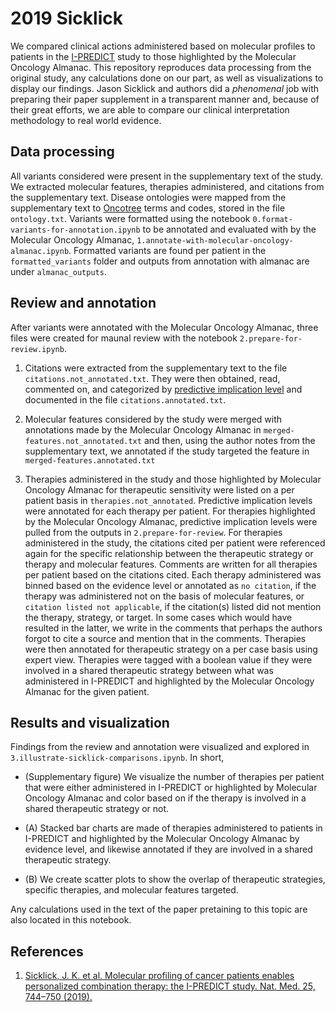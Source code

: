 # 2019 Sicklick
We compared clinical actions administered based on molecular profiles to patients in the [I-PREDICT](https://www.nature.com/articles/s41591-019-0407-5) study to those highlighted by the Molecular Oncology Almanac. This repository reproduces data processing from the original study, any calculations done on our part, as well as visualizations to display our findings. Jason Sicklick and authors did a _phenomenal_ job with preparing their paper supplement in a transparent manner and, because of their great efforts, we are able to compare our clinical interpretation methodology to real world evidence.

## Data processing
All variants considered were present in the supplementary text of the study. We extracted molecular features, therapies administered, and citations from the supplementary text. Disease ontologies were mapped from the supplementary text to [Oncotree](http://oncotree.mskcc.org/#/home) terms and codes, stored in the file `ontology.txt`. Variants were formatted using the notebook `0.format-variants-for-annotation.ipynb` to be annotated and evaluated with by the Molecular Oncology Almanac, `1.annotate-with-molecular-oncology-almanac.ipynb`. Formatted variants are found per patient in the `formatted_variants` folder and outputs from annotation with almanac are under `almanac_outputs`. 

## Review and annotation
After variants were annotated with the Molecular Oncology Almanac, three files were created for maunal review with the notebook `2.prepare-for-review.ipynb`. 

1. Citations were extracted from the supplementary text to the file `citations.not_annotated.txt`. They were then obtained, read, commented on, and categorized by [predictive implication level](https://moalmanac.org/about) and documented in the file `citations.annotated.txt`.

2. Molecular features considered by the study were merged with annotations made by the Molecular Oncology Almanac in `merged-features.not_annotated.txt` and then, using the author notes from the supplementary text, we annotated if the study targeted the feature in `merged-features.annotated.txt`

3. Therapies administered in the study and those highlighted by Molecular Oncology Almanac for therapeutic sensitivity were listed on a per patient basis in `therapies.not_annotated`. Predictive implication levels were annotated for each therapy per patient. For therapies highlighted by the Molecular Oncology Almanac, predictive implication levels were pulled from the outputs in `2.prepare-for-review`. For therapies administered in the study, the citations cited per patient were referenced again for the specific relationship between the therapeutic strategy or therapy and molecular features. Comments are written for all therapies per patient based on the citations cited. Each therapy administered was binned based on the evidence level or annotated as `no citation`, if the therapy was administered not on the basis of molecular features, or `citation listed not applicable`, if the citation(s) listed did not mention the therapy, strategy, or target. In some cases which would have resulted in the latter, we write in the comments that perhaps the authors forgot to cite a source and mention that in the comments. Therapies were then annotated for therapeutic strategy on a per case basis using expert view. Therapies were tagged with a boolean value if they were involved in a shared therapeutic strategy between what was administered in I-PREDICT and highlighted by the Molecular Oncology Almanac for the given patient.

## Results and visualization
Findings from the review and annotation were visualized and explored in `3.illustrate-sicklick-comparisons.ipynb`. In short, 

- (Supplementary figure) We visualize the number of therapies per patient that were either administered in I-PREDICT or highlighted by Molecular Oncology Almanac and color based on if the therapy is involved in a shared therapeutic strategy or not. 

- (A) Stacked bar charts are made of therapies administered to patients in I-PREDICT and highlighted by the Molecular Oncology Almanac by evidence level, and likewise annotated if they are involved in a shared therapeutic strategy. 

- (B) We create scatter plots to show the overlap of therapeutic strategies, specific therapies, and molecular features targeted. 

Any calculations used in the text of the paper pretaining to this topic are also located in this notebook.

## References
1. [Sicklick, J. K. et al. Molecular profiling of cancer patients enables personalized combination therapy: the I-PREDICT study. Nat. Med. 25, 744–750 (2019).](https://www.nature.com/articles/s41591-019-0407-5)
